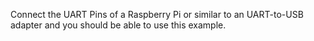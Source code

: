 Connect the UART Pins of a Raspberry Pi or similar to an UART-to-USB adapter and you should be able to use this example.
